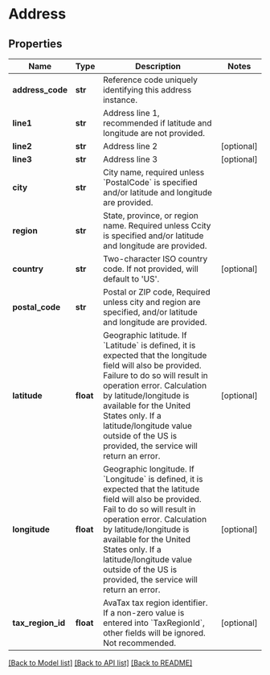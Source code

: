# Address

## Properties
Name | Type | Description | Notes
------------ | ------------- | ------------- | -------------
**address_code** | **str** | Reference code uniquely identifying this address instance. | 
**line1** | **str** | Address line 1, recommended if latitude and longitude are not provided. | 
**line2** | **str** | Address line 2 | [optional] 
**line3** | **str** | Address line 3 | [optional] 
**city** | **str** | City name, required unless &#x60;PostalCode&#x60; is specified and/or latitude and longitude are provided. | 
**region** | **str** | State, province, or region name. Required unless Ccity is specified and/or latitude and longitude are provided. | 
**country** | **str** | Two-character ISO country code. If not provided, will default to &#39;US&#39;. | [optional] 
**postal_code** | **str** | Postal or ZIP code, Required unless city and region are specified, and/or latitude and longitude are provided. | 
**latitude** | **float** | Geographic latitude. If &#x60;Latitude&#x60; is defined, it is expected that the longitude field will also be provided. Failure to do so will result in operation error. Calculation by latitude/longitude is available for the United States only. If a latitude/longitude value outside of the US is provided, the service will return an error. | [optional] 
**longitude** | **float** | Geographic longitude. If &#x60;Longitude&#x60; is defined, it is expected that the latitude field will also be provided. Fail to do so will result in operation error. Calculation by latitude/longitude is available for the United States only. If a latitude/longitude value outside of the US is provided, the service will return an error. | [optional] 
**tax_region_id** | **float** | AvaTax tax region identifier. If a non-zero value is entered into &#x60;TaxRegionId&#x60;, other fields will be ignored. Not recommended. | [optional] 

[[Back to Model list]](../README.md#documentation-for-models) [[Back to API list]](../README.md#documentation-for-api-endpoints) [[Back to README]](../README.md)


